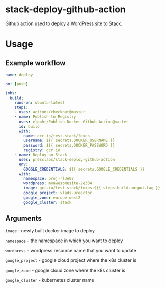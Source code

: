# stack-deploy-github-action
Github action used to deploy a WordPress site to Stack.

# Usage

## Example workflow

```yaml
name: deploy

on: [push]

jobs:
  build:
    runs-on: ubuntu-latest
    steps:
    - uses: actions/checkout@master
    - name: Publish to Registry
      uses: elgohr/Publish-Docker-Github-Action@master
      id: build
      with:
        name: gcr.io/test-stack/foxes
        username: ${{ secrets.DOCKER_USERNAME }}
        password: ${{ secrets.DOCKER_PASSWORD }}
        registry: gcr.io
    - name: Deploy on Stack
      uses: presslabs/stack-deploy-github-action
      env:
        GOOGLE_CREDENTIALS: ${{ secrets.GOOGLE_CREDENTIALS }}
      with:
        namespace: proj-rl3e02
        wordpress: myawesomesite-2e304
        image: gcr.io/test-stack/foxes:${{ steps.build.output.tag }}
        google_project: vlads-ureactor
        google_zone: europe-west2
        google_cluster: stack
```

## Arguments

`image` - newly built docker image to deploy

`namespace` - the namespace in which you want to deploy

`wordpress` - wordpress resource name that you want to update

`google_project` - google cloud project where the k8s cluster is

`google_zone` - google cloud zone where the k8s cluster is

`google_cluster` - kubernetes cluster name
